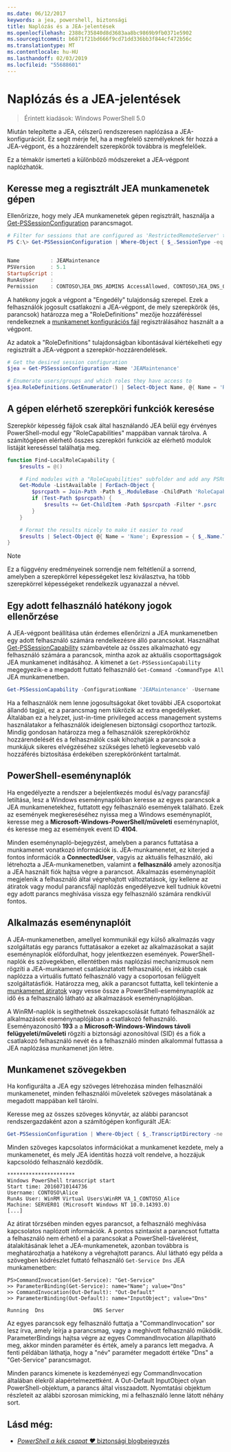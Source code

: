 ```yaml
---
ms.date: 06/12/2017
keywords: a jea, powershell, biztonsági
title: Naplózás és a JEA-jelentések
ms.openlocfilehash: 2388c735840d8d3683aa8bc9869b9fb0371e5902
ms.sourcegitcommit: b6871f21bd666f9cd71dd336bb3f844cf472b56c
ms.translationtype: MT
ms.contentlocale: hu-HU
ms.lasthandoff: 02/03/2019
ms.locfileid: "55688601"
---
```

# <a name="auditing-and-reporting-on-jea"></a>Naplózás és a JEA-jelentések

> Érintett kiadások: Windows PowerShell 5.0

Miután telepítette a JEA, célszerű rendszeresen naplózása a JEA-konfigurációt.
Ez segít mérje fel, ha a megfelelő személyeknek fér hozzá a JEA-végpont, és a hozzárendelt szerepkörök továbbra is megfelelőek.

Ez a témakör ismerteti a különböző módszereket a JEA-végpont naplózhatók.

## <a name="find-registered-jea-sessions-on-a-machine"></a>Keresse meg a regisztrált JEA munkamenetek gépen

Ellenőrizze, hogy mely JEA munkamenetek gépen regisztrált, használja a [Get-PSSessionConfiguration](https://msdn.microsoft.com/powershell/reference/5.1/microsoft.powershell.core/get-pssessionconfiguration) parancsmagot.

```powershell
# Filter for sessions that are configured as 'RestrictedRemoteServer' to find JEA-like session configurations
PS C:\> Get-PSSessionConfiguration | Where-Object { $_.SessionType -eq 'RestrictedRemoteServer' }


Name          : JEAMaintenance
PSVersion     : 5.1
StartupScript :
RunAsUser     :
Permission    : CONTOSO\JEA_DNS_ADMINS AccessAllowed, CONTOSO\JEA_DNS_OPERATORS AccessAllowed, CONTOSO\JEA_DNS_AUDITORS AccessAllowed
```

A hatékony jogok a végpont a "Engedély" tulajdonság szerepel.
Ezek a felhasználók jogosult csatlakozni a JEA-végpont, de mely szerepkörök (és, parancsok) határozza meg a "RoleDefinitions" mezője hozzáféréssel rendelkeznek a [munkamenet konfigurációs fájl](session-configurations.md) regisztrálásához használt a a végpont.

Az adatok a "RoleDefinitions" tulajdonságban kibontásával kiértékelheti egy regisztrált a JEA-végpont a szerepkör-hozzárendelések.

```powershell
# Get the desired session configuration
$jea = Get-PSSessionConfiguration -Name 'JEAMaintenance'

# Enumerate users/groups and which roles they have access to
$jea.RoleDefinitions.GetEnumerator() | Select-Object Name, @{ Name = 'Role Capabilities'; Expression = { $_.Value.RoleCapabilities } }
```

## <a name="find-available-role-capabilities-on-the-machine"></a>A gépen elérhető szerepköri funkciók keresése

Szerepkör képesség fájlok csak által használandó JEA belül egy érvényes PowerShell-modul egy "RoleCapabilities" mappában vannak tárolva.
A számítógépen elérhető összes szerepköri funkciók az elérhető modulok listáját kereséssel találhatja meg.

```powershell
function Find-LocalRoleCapability {
    $results = @()

    # Find modules with a "RoleCapabilities" subfolder and add any PSRC files to the result set
    Get-Module -ListAvailable | ForEach-Object {
        $psrcpath = Join-Path -Path $_.ModuleBase -ChildPath 'RoleCapabilities'
        if (Test-Path $psrcpath) {
            $results += Get-ChildItem -Path $psrcpath -Filter *.psrc
        }
    }

    # Format the results nicely to make it easier to read
    $results | Select-Object @{ Name = 'Name'; Expression = { $_.Name.TrimEnd('.psrc') }}, @{ Name = 'Path'; Expression = { $_.FullName }} | Sort-Object Name
}
```

> [!NOTE]
> Ez a függvény eredményeinek sorrendje nem feltétlenül a sorrend, amelyben a szerepkörrel képességeket lesz kiválasztva, ha több szerepkörrel képességeket rendelkezik ugyanazzal a névvel.

## <a name="check-effective-rights-for-a-specific-user"></a>Egy adott felhasználó hatékony jogok ellenőrzése

A JEA-végpont beállítása után érdemes ellenőrizni a JEA munkamenetben egy adott felhasználó számára rendelkezésre álló parancsokat.
Használhat [Get-PSSessionCapability](https://msdn.microsoft.com/powershell/reference/5.1/microsoft.powershell.core/Get-PSSessionCapability) számbavétele az összes alkalmazható egy felhasználó számára a parancsok, mintha azok az aktuális csoporttagságok JEA munkamenet indításához.
A kimenet a `Get-PSSessionCapability` megegyezik-e a megadott futtató felhasználó `Get-Command -CommandType All` JEA munkamenetben.

```powershell
Get-PSSessionCapability -ConfigurationName 'JEAMaintenance' -Username 'CONTOSO\Alice'
```

Ha a felhasználók nem lenne jogosultságokat őket további JEA csoportokat állandó tagjai, ez a parancsmag nem tükrözik az extra engedélyeket.
Általában ez a helyzet, just-in-time privileged access management systems használatakor a felhasználók ideiglenesen biztonsági csoporthoz tartozik.
Mindig gondosan határozza meg a felhasználók szerepkörökhöz hozzárendelését és a felhasználók csak kihozhatják a parancsok a munkájuk sikeres elvégzéséhez szükséges lehető legkevesebb való hozzáférés biztosítása érdekében szerepkörönként tartalmát.

## <a name="powershell-event-logs"></a>PowerShell-eseménynaplók

Ha engedélyezte a rendszer a bejelentkezés modul és/vagy parancsfájl letiltása, lesz a Windows eseménynaplóiban keresse az egyes parancsok a JEA munkamenetekhez, futtatott egy felhasználó események található.
Ezek az események megkereséséhez nyissa meg a Windows eseménynaplót, keresse meg a **Microsoft-Windows-PowerShell/műveleti** eseménynaplót, és keresse meg az események event ID **4104**.

Minden eseménynapló-bejegyzést, amelyben a parancs futtatása a munkamenet vonatkozó információk is.
JEA-munkamenetet, ez kiterjed a fontos információk a **ConnectedUser**, vagyis az aktuális felhasználó, aki létrehozta a JEA-munkamenetben, valamint a **felhasználó** amely azonosítja a JEA használt fiók hajtsa végre a parancsot.
Alkalmazás eseménynaplóit megjelenik a felhasználó által végrehajtott változtatások, így kellene az átiratok vagy modul parancsfájl naplózás engedélyezve kell tudniuk követni egy adott parancs meghívása vissza egy felhasználó számára rendkívül fontos.

## <a name="application-event-logs"></a>Alkalmazás eseménynaplóit

A JEA-munkamenetben, amellyel kommunikál egy külső alkalmazás vagy szolgáltatás egy parancs futtatásakor a ezeket az alkalmazásokat a saját eseménynaplók előfordulhat, hogy jelentkezzen események.
PowerShell-naplók és szövegekben, ellentétben más naplózási mechanizmusok nem rögzíti a JEA-munkamenet csatlakoztatott felhasználói, és inkább csak naplózza a virtuális futtató felhasználó vagy a csoportosan felügyelt szolgáltatásfiók.
Határozza meg, akik a parancsot futtatta, kell tekintenie a [munkamenet átiratok](#session-transcripts) vagy vesse össze a PowerShell-eseménynaplók az idő és a felhasználó látható az alkalmazások eseménynaplójában.

A WinRM-naplók is segíthetnek összekapcsolását futtató felhasználók az alkalmazások eseménynaplójában a csatlakozó felhasználó.
Eseményazonosító **193** a a **Microsoft-Windows-Windows távoli felügyeleti/műveleti** rögzíti a biztonsági azonosítóval (SID) és a fiók a csatlakozó felhasználó nevét és a felhasználó minden alkalommal futtassa a JEA naplózása munkamenet jön létre.

## <a name="session-transcripts"></a>Munkamenet szövegekben

Ha konfigurálta a JEA egy szöveges létrehozása minden felhasználói munkamenetet, minden felhasználói műveletek szöveges másolatának a megadott mappában kell tárolni.

Keresse meg az összes szöveges könyvtár, az alábbi parancsot rendszergazdaként azon a számítógépen konfigurált JEA:

```powershell
Get-PSSessionConfiguration | Where-Object { $_.TranscriptDirectory -ne $null } | Format-Table Name, TranscriptDirectory
```

Minden szöveges kapcsolatos információkat a munkamenet kezdete, mely a munkamenetet, és mely JEA identitás hozzá volt rendelve, a hozzájuk kapcsolódó felhasználó kezdődik.

```
**********************
Windows PowerShell transcript start
Start time: 20160710144736
Username: CONTOSO\Alice
RunAs User: WinRM Virtual Users\WinRM VA_1_CONTOSO_Alice
Machine: SERVER01 (Microsoft Windows NT 10.0.14393.0)
[...]
```

Az átirat törzsében minden egyes parancsot, a felhasználó meghívása kapcsolatos naplózott információk.
A pontos szintaxist a parancsot futtatta a felhasználó nem érhető el a parancsokat a PowerShell-távelérést, átalakításának lehet a JEA-munkamenetek, azonban továbbra is meghatározhatja a hatékony a végrehajtott parancs.
Alul látható egy példa a szövegben kódrészlet futtató felhasználó `Get-Service Dns` JEA munkamenetben:

```
PS>CommandInvocation(Get-Service): "Get-Service"
>> ParameterBinding(Get-Service): name="Name"; value="Dns"
>> CommandInvocation(Out-Default): "Out-Default"
>> ParameterBinding(Out-Default): name="InputObject"; value="Dns"

Running  Dns                DNS Server
```

Az egyes parancsok egy felhasználó futtatja a "CommandInvocation" sor lesz írva, amely leírja a parancsmag, vagy a meghívott felhasználó működik.
ParameterBindings hajtsa végre az egyes CommandInvocation állapítható meg, akkor minden paraméter és érték, amely a parancs lett megadva.
A fenti példában láthatja, hogy a "név" paraméter megadott értéke "Dns" a "Get-Service" parancsmagot.

Minden parancs kimenete is kezdeményezi egy CommandInvocation általában élekről alapértelmezettként.
A Out-Default InputObject olyan PowerShell-objektum, a parancs által visszaadott.
Nyomtatási objektum részleteit az alábbi szorosan mimicking, mi a felhasználó lenne látott néhány sort.

## <a name="see-also"></a>Lásd még:

- [*PowerShell a kék csapat ♥* biztonsági blogbejegyzés](https://blogs.msdn.microsoft.com/powershell/2015/06/09/powershell-the-blue-team/)
